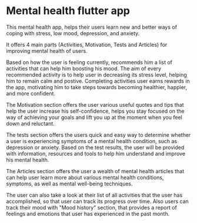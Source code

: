 # Mental health flutter app

This mental health app, helps their users learn new and better ways of coping with
stress, low mood, depression, and anxiety.

It offers 4 main parts (Activities, Motivation, Tests and Articles) for improving mental
health of users.

Based on how the user is feeling currently, recommends him a list of activities that
can help him boosting his mood. The aim of every recommended activity is to help
user in decreasing its stress level, helping him to remain calm and postive.
Completing activities user earns rewards in the app, motivating him to take steps
towards becoming healthier, happier, and more confident.

The Motivation section offers the user various useful quotes and tips that help the
user increase his self-confidence, helps you stay focused on the way of achieving
your goals and lift you up at the moment when you feel down and reluctant.

The tests section offers the users quick and easy way to determine whether a user is
experiencing symptoms of a mental health condition, such as depression or anxiety.
Based on the test results, the user will be provided with information, resources and
tools to help him understand and improve his mental health. 

The Articles section offers the user a wealth of mental health articles that can help user learn more about
various mental health conditions, symptoms, as well as mental well-being techniques.

The user can also take a look at their list of all activities that the
user has accomplished, so that user can track its progress over time. Also users can
track their mood with "Mood history" section, that provides a report of feelings and
emotions that user has experienced in the past month.

